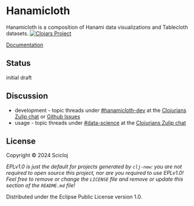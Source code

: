 # Hanamicloth

Hanamicloth is a composition of Hanami data visualizations and Tablecloth datasets.
[![Clojars Project](https://img.shields.io/clojars/v/org.scicloj/hanamicloth.svg)](https://clojars.org/org.scicloj/hanamicloth)

[Documentation](https://scicloj.github.io/hanamicloth/)

## Status

initial draft

## Discussion

- development - topic threads under [#hanamicloth-dev](https://clojurians.zulipchat.com/#narrow/stream/443101-hanamicloth-dev) at the [Clojurians Zulip chat](https://scicloj.github.io/docs/community/chat/) or [Github Issues](https://github.com/scicloj/hanamicloth/issues)
- usage - topic threads under [#data-science](https://clojurians.zulipchat.com/#narrow/stream/151924-data-science) at the [Clojurians Zulip chat](https://scicloj.github.io/docs/community/chat/)

## License

Copyright © 2024 Scicloj

_EPLv1.0 is just the default for projects generated by `clj-new`: you are not_
_required to open source this project, nor are you required to use EPLv1.0!_
_Feel free to remove or change the `LICENSE` file and remove or update this_
_section of the `README.md` file!_

Distributed under the Eclipse Public License version 1.0.
